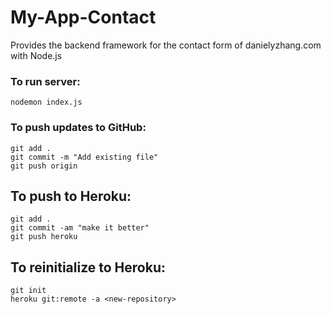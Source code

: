 # My-App-Contact
Provides the backend framework for the contact form of danielyzhang.com with Node.js

### To run server:
```
nodemon index.js
```

### To push updates to GitHub:
````
git add .
git commit -m "Add existing file"
git push origin
````

## To push to Heroku:
```
git add .
git commit -am "make it better"
git push heroku
```

## To reinitialize to Heroku:
```
git init
heroku git:remote -a <new-repository>
```